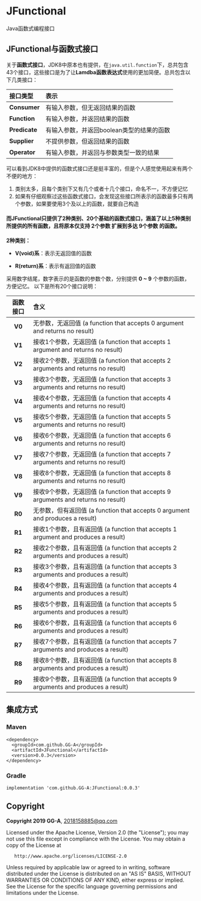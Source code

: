 # JFunctional
Java函数式编程接口

## JFunctional与函数式接口
关于**函数式接口**，JDK8中原本也有提供，在`java.util.function`下，总共包含43个接口，这些接口是为了让**Lamdba函数表达式**使用的更加简便。总共包含以下几类接口：

| 接口类型 | 表示 |
| :-----| :----- |
| **Consumer** | 有输入参数，但无返回结果的函数 | 
| **Function** | 有输入参数，并返回结果的函数 | 
| **Predicate** | 有输入参数，并返回boolean类型的结果的函数 | 
| **Supplier** | 不提供参数，但返回结果的函数 | 
| **Operator** | 有输入参数，并返回与参数类型一致的结果 | 

可以看到JDK8中提供的函数式接口还是挺丰富的，但是个人感觉使用起来有两个不便的地方：
1. 类别太多，且每个类别下又有几个或者十几个接口，命名不一，不方便记忆
2. 如果有仔细观察过这些函数式接口，会发现这些接口所表示的函数最多只有两个参数，如果要使用3个及以上的函数，就要自己构造

#### 而JFunctional只提供了2种类别、20个基础的函数式接口，涵盖了以上5种类别所提供的所有函数，且将原本仅支持 2个参数 扩展到多达 9个参数 的函数。
**2种类别：**

+ **V(void)系**：表示无返回值的函数

+ **R(return)系**：表示有返回值的函数

采用数字结尾，数字表示的是函数的参数个数，分别提供 **0 ~ 9** 个参数的函数，方便记忆。
以下是所有20个接口说明：

| 函数接口 | 含义 |
| :----:| :----- |
| **V0** | 无参数，无返回值 (a function that accepts 0 argument and returns no result) | 
| **V1** | 接收1个参数，无返回值 (a function that accepts 1 argument and returns no result) | 
| **V2** | 接收2个参数，无返回值 (a function that accepts 2 arguments and returns no result) | 
| **V3** | 接收3个参数，无返回值 (a function that accepts 3 arguments and returns no result) | 
| **V4** | 接收4个参数，无返回值 (a function that accepts 4 arguments and returns no result) | 
| **V5** | 接收5个参数，无返回值 (a function that accepts 5 arguments and returns no result) | 
| **V6** | 接收6个参数，无返回值 (a function that accepts 6 arguments and returns no result) | 
| **V7** | 接收7个参数，无返回值 (a function that accepts 7 arguments and returns no result) | 
| **V8** | 接收8个参数，无返回值 (a function that accepts 8 arguments and returns no result) | 
| **V9** | 接收9个参数，无返回值 (a function that accepts 9 arguments and returns no result) | 
| **R0** | 无参数，但有返回值 (a function that accepts 0 argument and produces a result) | 
| **R1** | 接收1个参数，且有返回值 (a function that accepts 1 argument and produces a result) | 
| **R2** | 接收2个参数，且有返回值 (a function that accepts 2 arguments and produces a result) | 
| **R3** | 接收3个参数，且有返回值 (a function that accepts 3 arguments and produces a result) | 
| **R4** | 接收4个参数，且有返回值 (a function that accepts 4 arguments and produces a result) | 
| **R5** | 接收5个参数，且有返回值 (a function that accepts 5 arguments and produces a result) | 
| **R6** | 接收6个参数，且有返回值 (a function that accepts 6 arguments and produces a result) | 
| **R7** | 接收7个参数，且有返回值 (a function that accepts 7 arguments and produces a result) | 
| **R8** | 接收8个参数，且有返回值 (a function that accepts 8 arguments and produces a result) | 
| **R9** | 接收9个参数，且有返回值 (a function that accepts 9 arguments and produces a result) | 

## 集成方式
### Maven
```
<dependency>
  <groupId>com.github.GG-A</groupId>
  <artifactId>JFunctional</artifactId>
  <version>0.0.3</version>
</dependency>
```

### Gradle
`implementation 'com.github.GG-A:JFunctional:0.0.3'`

## Copyright

   **Copyright 2019 GG-A**, <2018158885@qq.com>
 
   Licensed under the Apache License, Version 2.0 (the "License");
   you may not use this file except in compliance with the License.
   You may obtain a copy of the License at

       http://www.apache.org/licenses/LICENSE-2.0

   Unless required by applicable law or agreed to in writing, software
   distributed under the License is distributed on an "AS IS" BASIS,
   WITHOUT WARRANTIES OR CONDITIONS OF ANY KIND, either express or implied.
   See the License for the specific language governing permissions and
   limitations under the License.



